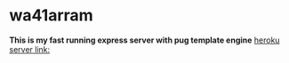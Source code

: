 # wa41arram

**This is my fast running express server with pug template engine**
[heroku server link:](https://wa41arram.herokuapp.com/)